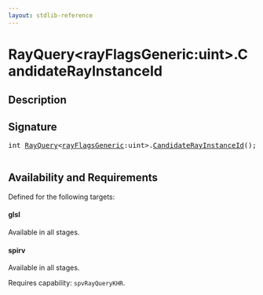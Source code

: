 ```yaml
---
layout: stdlib-reference
---
```


# RayQuery\<rayFlagsGeneric:uint\>\.CandidateRayInstanceId

## Description





## Signature 

<pre>
<span class="code_keyword">int</span> <a href="/stdlib-reference/types/rayquery-03/index" class="code_type">RayQuery</a>&lt;<a href="/stdlib-reference/types/rayquery-03/index#decl-rayFlagsGeneric" class="code_var">rayFlagsGeneric</a>:<span class="code_keyword">uint</span>&gt;.<a href="/stdlib-reference/types/rayquery-03/candidaterayinstanceid-09ck">CandidateRayInstanceId</a>();

</pre>

## Availability and Requirements

Defined for the following targets:

#### glsl
Available in all stages.

#### spirv
Available in all stages.

Requires capability: `spvRayQueryKHR`.


